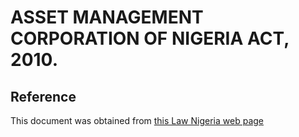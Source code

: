 # ASSET MANAGEMENT CORPORATION OF NIGERIA ACT, 2010.

## Reference

This document was obtained from [this Law Nigeria web page](http://www.lawnigeria.com/LFN/A/Asset-Management-Corporation-of-Nigeria-Act.php)